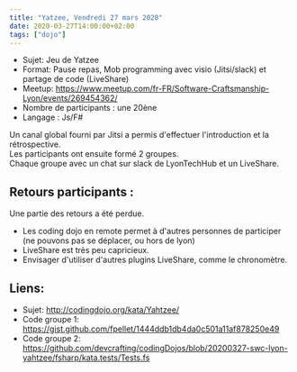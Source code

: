 ```yaml
---
title: "Yatzee, Vendredi 27 mars 2020"
date: 2020-03-27T14:00:00+02:00
tags: ["dojo"]
---
```

- Sujet: Jeu de Yatzee
- Format: Pause repas, Mob programming avec visio (Jitsi/slack) et partage de code (LiveShare)
- Meetup: https://www.meetup.com/fr-FR/Software-Craftsmanship-Lyon/events/269454362/
- Nombre de participants : une 20ène
- Langage : Js/F#

Un canal global fourni par Jitsi a permis d'effectuer l'introduction et la rétrospective.  
Les participants ont ensuite formé 2 groupes.  
Chaque groupe avec un chat sur slack de LyonTechHub et un LiveShare.  


## Retours participants :
Une partie des retours a été perdue.
- Les coding dojo en remote permet à d'autres personnes de participer (ne pouvons pas se déplacer, ou hors de lyon)
- LiveShare est très peu capricieux.
- Envisager d'utiliser d'autres plugins LiveShare, comme le chronomètre.

## Liens:
- Sujet: http://codingdojo.org/kata/Yahtzee/
- Code groupe 1: https://gist.github.com/fpellet/1444ddb1db4da0c501a11af878250e49
- Code groupe 2: https://github.com/devcrafting/codingDojos/blob/20200327-swc-lyon-yahtzee/fsharp/kata.tests/Tests.fs
